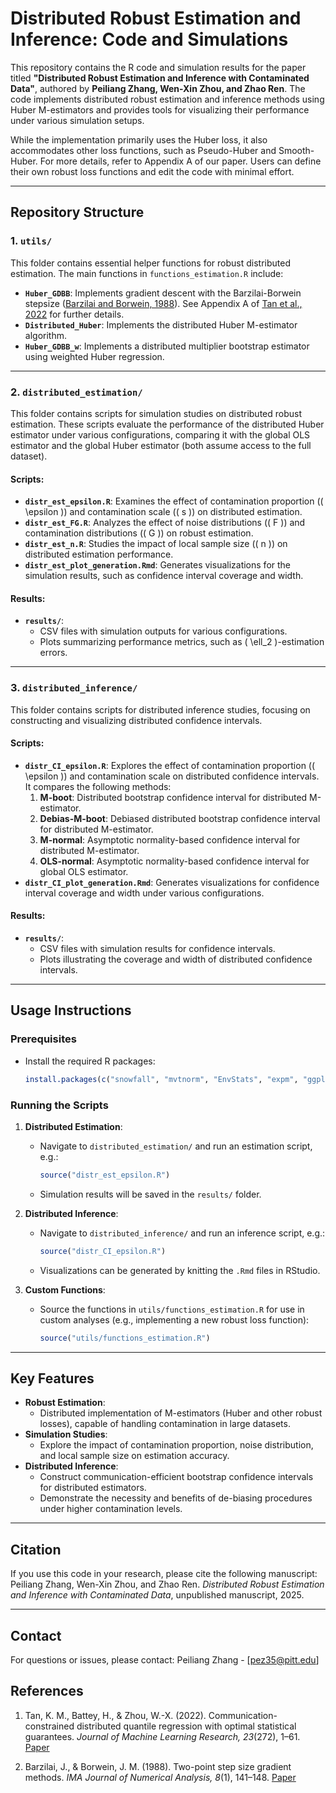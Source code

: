 # **Distributed Robust Estimation and Inference: Code and Simulations**

This repository contains the R code and simulation results for the paper titled **"Distributed Robust Estimation and Inference with Contaminated Data"**, authored by **Peiliang Zhang, Wen-Xin Zhou, and Zhao Ren**. The code implements distributed robust estimation and inference methods using Huber M-estimators and provides tools for visualizing their performance under various simulation setups.  

While the implementation primarily uses the Huber loss, it also accommodates other loss functions, such as Pseudo-Huber and Smooth-Huber. For more details, refer to Appendix A of our paper. Users can define their own robust loss functions and edit the code with minimal effort.

---

## **Repository Structure**

### **1. `utils/`**
This folder contains essential helper functions for robust distributed estimation. The main functions in `functions_estimation.R` include:

- **`Huber_GDBB`**: Implements gradient descent with the Barzilai-Borwein stepsize ([Barzilai and Borwein, 1988](https://academic.oup.com/imajna/article-abstract/8/1/141/802460)). See Appendix A of [Tan et al., 2022](https://jmlr.org/papers/v23/21-1269.html) for further details.
- **`Distributed_Huber`**: Implements the distributed Huber M-estimator algorithm.
- **`Huber_GDBB_w`**: Implements a distributed multiplier bootstrap estimator using weighted Huber regression.

---

### **2. `distributed_estimation/`**
This folder contains scripts for simulation studies on distributed robust estimation. These scripts evaluate the performance of the distributed Huber estimator under various configurations, comparing it with the global OLS estimator and the global Huber estimator (both assume access to the full dataset).

#### **Scripts**:
- **`distr_est_epsilon.R`**: Examines the effect of contamination proportion (\( \epsilon \)) and contamination scale (\( s \)) on distributed estimation.
- **`distr_est_FG.R`**: Analyzes the effect of noise distributions (\( F \)) and contamination distributions (\( G \)) on robust estimation.
- **`distr_est_n.R`**: Studies the impact of local sample size (\( n \)) on distributed estimation performance.
- **`distr_est_plot_generation.Rmd`**: Generates visualizations for the simulation results, such as confidence interval coverage and width.

#### **Results**:
- **`results/`**:
  - CSV files with simulation outputs for various configurations.
  - Plots summarizing performance metrics, such as \( \ell_2 \)-estimation errors.

---

### **3. `distributed_inference/`**
This folder contains scripts for distributed inference studies, focusing on constructing and visualizing distributed confidence intervals.

#### **Scripts**:
- **`distr_CI_epsilon.R`**: Explores the effect of contamination proportion (\( \epsilon \)) and contamination scale on distributed confidence intervals. It compares the following methods:
  1. **M-boot**: Distributed bootstrap confidence interval for distributed M-estimator.
  2. **Debias-M-boot**: Debiased distributed bootstrap confidence interval for distributed M-estimator.
  3. **M-normal**: Asymptotic normality-based confidence interval for distributed M-estimator.
  4. **OLS-normal**: Asymptotic normality-based confidence interval for global OLS estimator.
- **`distr_CI_plot_generation.Rmd`**: Generates visualizations for confidence interval coverage and width under various configurations.

#### **Results**:
- **`results/`**:
  - CSV files with simulation results for confidence intervals.
  - Plots illustrating the coverage and width of distributed confidence intervals.

---

## **Usage Instructions**

### **Prerequisites**
- Install the required R packages:
  ```r
  install.packages(c("snowfall", "mvtnorm", "EnvStats", "expm", "ggplot2", "tidyverse", "dplyr"))
  ```
  
### **Running the Scripts**
1. **Distributed Estimation**:
   - Navigate to `distributed_estimation/` and run an estimation script, e.g.:
     ```r
     source("distr_est_epsilon.R")
     ```
   - Simulation results will be saved in the `results/` folder.

2. **Distributed Inference**:
   - Navigate to `distributed_inference/` and run an inference script, e.g.:
     ```r
     source("distr_CI_epsilon.R")
     ```
   - Visualizations can be generated by knitting the `.Rmd` files in RStudio.

3. **Custom Functions**:
   - Source the functions in `utils/functions_estimation.R` for use in custom analyses (e.g., implementing a new robust loss function):
     ```r
     source("utils/functions_estimation.R")
     ```

---

## **Key Features**
- **Robust Estimation**:
  - Distributed implementation of M-estimators (Huber and other robust losses), capable of handling contamination in large datasets.
- **Simulation Studies**:
  - Explore the impact of contamination proportion, noise distribution, and local sample size on estimation accuracy.
- **Distributed Inference**:
  - Construct communication-efficient bootstrap confidence intervals for distributed estimators.
  - Demonstrate the necessity and benefits of de-biasing procedures under higher contamination levels.

---

## **Citation**
If you use this code in your research, please cite the following manuscript:  
Peiliang Zhang, Wen-Xin Zhou, and Zhao Ren. *Distributed Robust Estimation and Inference with Contaminated Data*, unpublished manuscript, 2025.

---

## **Contact**
For questions or issues, please contact:
Peiliang Zhang - [pez35@pitt.edu]


## **References**
1. Tan, K. M., Battey, H., & Zhou, W.-X. (2022). Communication-constrained distributed quantile regression with optimal statistical guarantees. *Journal of Machine Learning Research, 23*(272), 1–61. [Paper](https://jmlr.org/papers/v23/21-1269.html)

2. Barzilai, J., & Borwein, J. M. (1988). Two-point step size gradient methods. *IMA Journal of Numerical Analysis, 8*(1), 141–148. [Paper](https://academic.oup.com/imajna/article-abstract/8/1/141/802460)


